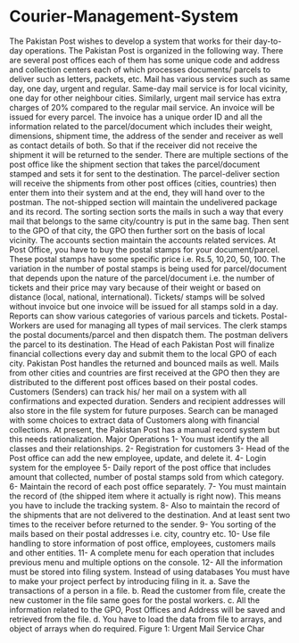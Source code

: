 # Courier-Management-System
The Pakistan Post wishes to develop a system that works for their day-to-day 
operations. The Pakistan Post is organized in the following way.
There are several post offices each of them has some unique code and address and 
collection centers each of which processes documents/ parcels to deliver such as 
letters, packets, etc. 
Mail has various services such as same day, one day, urgent and regular. Same-day 
mail service is for local vicinity, one day for other neighbour cities. Similarly, urgent 
mail service has extra charges of 20% compared to the regular mail service. 
An invoice will be issued for every parcel. The invoice has a unique order ID and all 
the information related to the parcel/document which includes their weight, 
dimensions, shipment time, the address of the sender and receiver as well as contact 
details of both. So that if the receiver did not receive the shipment it will be returned 
to the sender. 
There are multiple sections of the post office like the shipment section that takes the 
parcel/document stamped and sets it for sent to the destination. The parcel-deliver 
section will receive the shipments from other post offices (cities, countries) then 
enter them into their system and at the end, they will hand over to the postman. The 
not-shipped section will maintain the undelivered package and its record. 
The sorting section sorts the mails in such a way that every mail that belongs to the 
same city/country is put in the same bag. Then sent to the GPO of that city, the GPO 
then further sort on the basis of local vicinity. The accounts section maintain the 
accounts related services. 
At Post Office, you have to buy the postal stamps for your document/parcel. These 
postal stamps have some specific price i.e. Rs.5, 10,20, 50, 100. The variation in the 
number of postal stamps is being used for parcel/document that depends upon the 
nature of the parcel/document i.e. the number of tickets and their price may vary 
because of their weight or based on distance (local, national, international). Tickets/ 
stamps will be solved without invoice but one invoice will be issued for all stamps 
sold in a day. Reports can show various categories of various parcels and tickets.
Postal-Workers are used for managing all types of mail services. The clerk stamps 
the postal documents/parcel and then dispatch them. The postman delivers the parcel 
to its destination. The Head of each Pakistan Post will finalize financial collections 
every day and submit them to the local GPO of each city. Pakistan Post handles the 
returned and bounced mails as well.
Mails from other cities and countries are first received at the GPO then they are 
distributed to the different post offices based on their postal codes. 
Customers (Senders) can track his/ her mail on a system with all confirmations and 
expected duration. Senders and recipient addresses will also store in the file system 
for future purposes. Search can be managed with some choices to extract data of 
Customers along with financial collections.
At present, the Pakistan Post has a manual record system but this needs 
rationalization.
Major Operations 
1- You must identify the all classes and their relationships.
2- Registration for customers
3- Head of the Post office can add the new employee, update, and delete it.
4- Login system for the employee
5- Daily report of the post office that includes amount that collected, number of 
postal stamps sold from which category. 
6- Maintain the record of each post office separately.
7- You must maintain the record of (the shipped item where it actually is right 
now). This means you have to include the tracking system.
8- Also to maintain the record of the shipments that are not delivered to the 
destination. And at least sent two times to the receiver before returned to the 
sender.
9- You sorting of the mails based on their postal addresses i.e. city, country etc.
10- Use file handling to store information of post office, employees, 
customers mails and other entities. 
11- A complete menu for each operation that includes previous menu and 
multiple options on the console.
12- All the information must be stored into filing system. Instead of using 
databases You must have to make your project perfect by introducing filing 
in it. 
a. Save the transactions of a person in a file.
b. Read the customer from file, create the new customer in the file same 
goes for the postal workers. 
c. All the information related to the GPO, Post Offices and Address will 
be saved and retrieved from the file.
d. You have to load the data from file to arrays, and object of arrays when 
do required. 
Figure 1: Urgent Mail Service Char
